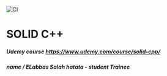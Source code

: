 ![CI](https://github.com/AndriiShostatskyi/CppSOLID/workflows/CI/badge.svg)


# SOLID C++
##### Udemy course https://www.udemy.com/course/solid-cpp/
##### name / ELabbas Salah hatata  - student Trainee
